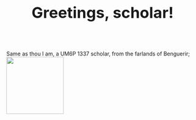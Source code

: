<center><h1 style="font-size: 40px;">Greetings, scholar!</h></center>

<!-- <br />

<div align="center">
  
  <img src="https://i.pinimg.com/originals/e9/0e/6c/e90e6ced05e7e96a17cf66866b4031cd.gif" />
  
 </div> -->

<br />
<br />


<p><span>Same as thou I am, a UM6P 1337 scholar, from the farlands of Benguerir;</span>
  <img src="https://i.pinimg.com/originals/d3/1f/8d/d31f8d9771b1a3c9d4f92d4440bda533.gif" style="width: 150px; height: 150px;"></p>


<!-- <div>
  <p style="display: flex;">Same as thou I am, a UM6P 1337 scholar, from the farlands of Benguerir;</p>
  <img src="https://i.pinimg.com/originals/d3/1f/8d/d31f8d9771b1a3c9d4f92d4440bda533.gif" alt="GIF" style="width: 250px; height: 250px; float: left; margin-right: 10px;">
</div> -->

<!-- Same as thou I am, a UM6P 1337 scholar, from the farlands of Benguerir; -->

<!-- <div align="center">
  
  <img src ="https://stats.quine.sh/aberrant/languages-over-time?theme=dark" />
  
  </div>
  
<br />
<br />

<div align="center">
  
  <img src ="https://stats.quine.sh/aberrant/github?theme=dark" />
  
 </div> -->

